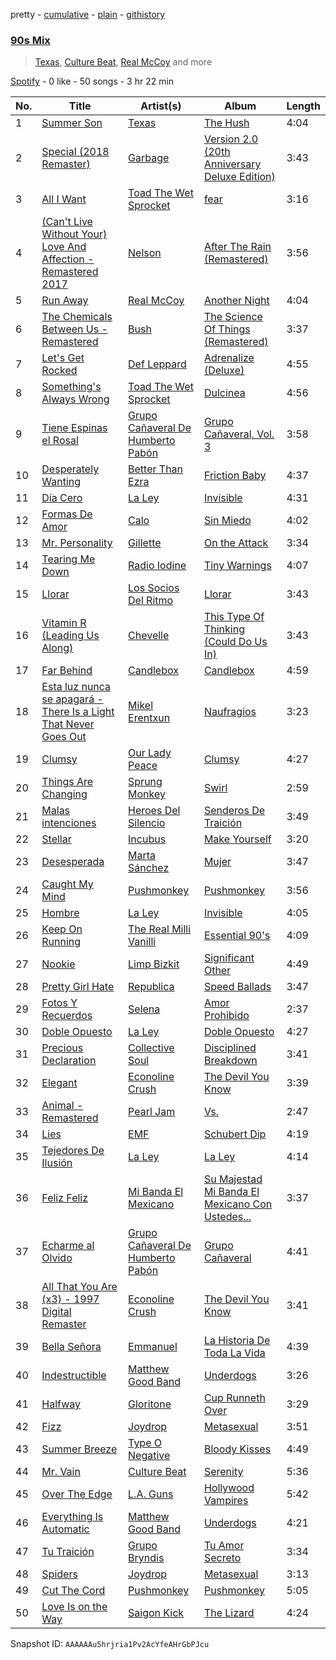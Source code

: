 pretty - [cumulative](/playlists/cumulative/37i9dQZF1EQn2GRFTFMl2A.md) - [plain](/playlists/plain/37i9dQZF1EQn2GRFTFMl2A) - [githistory](https://github.githistory.xyz/mdn522/spotify-playlist-archive/blob/main/playlists/plain/37i9dQZF1EQn2GRFTFMl2A)

### [90s Mix](https://open.spotify.com/playlist/37i9dQZF1EQn2GRFTFMl2A)

> <a href=spotify:playlist:37i9dQZF1EIW17dGXAq9Oq>Texas</a>, <a href=spotify:playlist:37i9dQZF1EIXpPvgzh2Ul4>Culture Beat</a>, <a href=spotify:playlist:37i9dQZF1EIXF8dAr3Tj51>Real McCoy</a> and more

[Spotify](https://open.spotify.com/user/spotify) - 0 like - 50 songs - 3 hr 22 min

| No. | Title | Artist(s) | Album | Length |
|---|---|---|---|---|
| 1 | [Summer Son](https://open.spotify.com/track/4CfmAinsGt7f9IUvQ3XBGW) | [Texas](https://open.spotify.com/artist/5JsdVATHNPE0XdMFMRoSuf) | [The Hush](https://open.spotify.com/album/6u3xj9xbPwuw7qY9zgyfqM) | 4:04 |
| 2 | [Special \(2018 Remaster\)](https://open.spotify.com/track/19G6fYQ7zRgmV3k3aFbvVh) | [Garbage](https://open.spotify.com/artist/6S0GHTqz5sxK5f9HtLXn9q) | [Version 2.0 \(20th Anniversary Deluxe Edition\)](https://open.spotify.com/album/6HchztxgtunzZfCZqoYFwC) | 3:43 |
| 3 | [All I Want](https://open.spotify.com/track/2GHYJ0dhVds3PODKnTdiGE) | [Toad The Wet Sprocket](https://open.spotify.com/artist/4j7EVY3kuDwLPfD2jfC7LC) | [fear](https://open.spotify.com/album/3UeshcanaZ1xd90cgmQmch) | 3:16 |
| 4 | [\(Can't Live Without Your\) Love And Affection \- Remastered 2017](https://open.spotify.com/track/3JjY2L2bqql54j1SjnjQ23) | [Nelson](https://open.spotify.com/artist/5jJcbGPjjyEhAoU02ynHaA) | [After The Rain \(Remastered\)](https://open.spotify.com/album/3bF75h2NG3y918xMulJ2UI) | 3:56 |
| 5 | [Run Away](https://open.spotify.com/track/2eXEzzZH5lqopZ5XgActM0) | [Real McCoy](https://open.spotify.com/artist/2vRfKzjQYJQd67X8x49MOh) | [Another Night](https://open.spotify.com/album/0xHHJdnDNOUDmIKqBZnHV9) | 4:04 |
| 6 | [The Chemicals Between Us \- Remastered](https://open.spotify.com/track/2zS8FkQaSNHAIpqePh95JB) | [Bush](https://open.spotify.com/artist/78SHxLdtysAXgywQ4vE0Oa) | [The Science Of Things \(Remastered\)](https://open.spotify.com/album/4nyIZOdTVoGo94fIYU3foo) | 3:37 |
| 7 | [Let's Get Rocked](https://open.spotify.com/track/0LoH6lFQLNscy3RyljAewK) | [Def Leppard](https://open.spotify.com/artist/6H1RjVyNruCmrBEWRbD0VZ) | [Adrenalize \(Deluxe\)](https://open.spotify.com/album/0X1muonPHLSGzU6g3dZx7M) | 4:55 |
| 8 | [Something's Always Wrong](https://open.spotify.com/track/1W02KkFerpTBP29RKIt2c4) | [Toad The Wet Sprocket](https://open.spotify.com/artist/4j7EVY3kuDwLPfD2jfC7LC) | [Dulcinea](https://open.spotify.com/album/6gdq0tzScSPbteGqpJgHjM) | 4:56 |
| 9 | [Tiene Espinas el Rosal](https://open.spotify.com/track/3klxazS2H1hEHq0xtUr8em) | [Grupo Cañaveral De Humberto Pabón](https://open.spotify.com/artist/48zixAu4wMDZwpVbOenDU7) | [Grupo Cañaveral, Vol\. 3](https://open.spotify.com/album/31zRvuz8BoFStWyqIifo3e) | 3:58 |
| 10 | [Desperately Wanting](https://open.spotify.com/track/7GuLQiPvQbfzP0kqcvgIQQ) | [Better Than Ezra](https://open.spotify.com/artist/4UuoJfJ9UybJft7a8E6UHX) | [Friction Baby](https://open.spotify.com/album/7aVHqEFKpPIKmrniwwViom) | 4:37 |
| 11 | [Día Cero](https://open.spotify.com/track/0LJgnWjRvbM60ieEVAJcAO) | [La Ley](https://open.spotify.com/artist/1ZVoRDO29AlDXiMkRLMZSK) | [Invisible](https://open.spotify.com/album/5aocKknfljbM7XK3PWPVRi) | 4:31 |
| 12 | [Formas De Amor](https://open.spotify.com/track/0grtL2b9mfjf9mfOxVZJhP) | [Calo](https://open.spotify.com/artist/2Qm12OdHFDHSpWhBMpO16L) | [Sin Miedo](https://open.spotify.com/album/1oOh2MdkPDUn8uaDeq82hf) | 4:02 |
| 13 | [Mr\. Personality](https://open.spotify.com/track/3tcpZKk012t3CzMNWBMfx8) | [Gillette](https://open.spotify.com/artist/20ldWECcOHmOWwKwAwvn4y) | [On the Attack](https://open.spotify.com/album/6sYV4SQhGHIxScNDzth0fM) | 3:34 |
| 14 | [Tearing Me Down](https://open.spotify.com/track/7JuWywub6VKHBaJiW6OdsE) | [Radio Iodine](https://open.spotify.com/artist/3jJR1d2PcqvHLZrhQN7hbo) | [Tiny Warnings](https://open.spotify.com/album/40Ut5hMwZeumViA7Wd2lH6) | 4:07 |
| 15 | [Llorar](https://open.spotify.com/track/4Cl7ul6oXr7spH5gUXdQqd) | [Los Socios Del Ritmo](https://open.spotify.com/artist/7bzt5lHL6bzLO3c9mkxNMW) | [Llorar](https://open.spotify.com/album/5oMvCCzipDj9ZhQcEEaF4t) | 3:43 |
| 16 | [Vitamin R \(Leading Us Along\)](https://open.spotify.com/track/04NGX0b5Tgs7VsErfn5OA1) | [Chevelle](https://open.spotify.com/artist/56dO9zeHKuU5Gvfc2kxHNw) | [This Type Of Thinking \(Could Do Us In\)](https://open.spotify.com/album/3zuIMH8P0GKtV5LR6zwGLB) | 3:43 |
| 17 | [Far Behind](https://open.spotify.com/track/3mhOmh4tRKsMfnRmgZfeBm) | [Candlebox](https://open.spotify.com/artist/3R6c2tWDBeYB1GncjLMn9n) | [Candlebox](https://open.spotify.com/album/401V2sVeZfq8bjBqojsPRb) | 4:59 |
| 18 | [Esta luz nunca se apagará \- There Is a Light That Never Goes Out](https://open.spotify.com/track/5kDvGOJLmYttWjHMcwxlT5) | [Mikel Erentxun](https://open.spotify.com/artist/7thnnayFyJnVOAJrpe5wMC) | [Naufragios](https://open.spotify.com/album/16RM2JFvsvSSSlylWmxhSV) | 3:23 |
| 19 | [Clumsy](https://open.spotify.com/track/1xvJRCgomvGcxyA2IUyE94) | [Our Lady Peace](https://open.spotify.com/artist/1lqW59DUEKqvcHc8mVWBtH) | [Clumsy](https://open.spotify.com/album/4mWNf9f6fkznoMKchh2u1M) | 4:27 |
| 20 | [Things Are Changing](https://open.spotify.com/track/4jzaSfXBojmzGr1MHEBQCV) | [Sprung Monkey](https://open.spotify.com/artist/3wJSMJy1CMbp0Nr1QX76AF) | [Swirl](https://open.spotify.com/album/4kyLu4C9PMVnHYBtQjlSdc) | 2:59 |
| 21 | [Malas intenciones](https://open.spotify.com/track/40FYFRru7SwWt61q6OEUjK) | [Heroes Del Silencio](https://open.spotify.com/artist/3qAPxVwIQRBuz5ImPUxpZT) | [Senderos De Traición](https://open.spotify.com/album/6PsBAHuQ8mzQ0VNrTkXazg) | 3:49 |
| 22 | [Stellar](https://open.spotify.com/track/6ISuXA3UCPMtsyEUGUTAyn) | [Incubus](https://open.spotify.com/artist/3YcBF2ttyueytpXtEzn1Za) | [Make Yourself](https://open.spotify.com/album/2i6nd4FV6y7K9fln6eelmR) | 3:20 |
| 23 | [Desesperada](https://open.spotify.com/track/5XRV6ZW1D8SpdXMXmuuhQi) | [Marta Sánchez](https://open.spotify.com/artist/368rTiMKMrz3b03az6B14w) | [Mujer](https://open.spotify.com/album/6t0NnbUOkxitFETWd5mUd6) | 3:47 |
| 24 | [Caught My Mind](https://open.spotify.com/track/6wT2xyVx6S591RPiTF7ENB) | [Pushmonkey](https://open.spotify.com/artist/6dXWp0qHS187akc1b8EgAg) | [Pushmonkey](https://open.spotify.com/album/50LwGH8ysPu6IsoIOirLmG) | 3:56 |
| 25 | [Hombre](https://open.spotify.com/track/5A4xlZNPGPIKlJOTL7gZCZ) | [La Ley](https://open.spotify.com/artist/1ZVoRDO29AlDXiMkRLMZSK) | [Invisible](https://open.spotify.com/album/5aocKknfljbM7XK3PWPVRi) | 4:05 |
| 26 | [Keep On Running](https://open.spotify.com/track/13WIfxWlIC29ZPhBcOjQBx) | [The Real Milli Vanilli](https://open.spotify.com/artist/6bfFjEDxrXBrlFwgt9Zej5) | [Essential 90's](https://open.spotify.com/album/4WIjAZVxp6XZaqzUyzEtRT) | 4:09 |
| 27 | [Nookie](https://open.spotify.com/track/1TEZWG1FdjzDdercCguTwj) | [Limp Bizkit](https://open.spotify.com/artist/165ZgPlLkK7bf5bDoFc6Sb) | [Significant Other](https://open.spotify.com/album/3HCCUaRSjHSFOe4fqE0BiP) | 4:49 |
| 28 | [Pretty Girl Hate](https://open.spotify.com/track/2OLmaOVFf9ceWWxmppbD5D) | [Republica](https://open.spotify.com/artist/06YQ6XwCdPUn8rAXV70gge) | [Speed Ballads](https://open.spotify.com/album/6bygX7KDZeQQSsAeljZhN9) | 3:47 |
| 29 | [Fotos Y Recuerdos](https://open.spotify.com/track/10dVXtTtcZGkslowGjI18r) | [Selena](https://open.spotify.com/artist/6IE6z7DcZIT4Ml3Fh5Ivch) | [Amor Prohibido](https://open.spotify.com/album/3o1L0Wn7yVk7r0J1yxaRqA) | 2:37 |
| 30 | [Doble Opuesto](https://open.spotify.com/track/57gcHVTTVxY4LN84KpPDpf) | [La Ley](https://open.spotify.com/artist/1ZVoRDO29AlDXiMkRLMZSK) | [Doble Opuesto](https://open.spotify.com/album/6H8CwoHnvq3lDJ2luofi0a) | 4:27 |
| 31 | [Precious Declaration](https://open.spotify.com/track/17UNl3uil4LWVBmjVm5p21) | [Collective Soul](https://open.spotify.com/artist/4e5V1Q2dKCzbLVMQ8qbTn6) | [Disciplined Breakdown](https://open.spotify.com/album/4j7ikJdrIeXvTsSabTGtGM) | 3:41 |
| 32 | [Elegant](https://open.spotify.com/track/5ddnnKUnrfjcIQKAAHKXPu) | [Econoline Crush](https://open.spotify.com/artist/3M9ouLHyB0kbob1tnQN4wE) | [The Devil You Know](https://open.spotify.com/album/0Imd5b8ZBWRpFSmqGuxLIh) | 3:39 |
| 33 | [Animal \- Remastered](https://open.spotify.com/track/2EzaNI2kE2AoBfJ8mRZLSJ) | [Pearl Jam](https://open.spotify.com/artist/1w5Kfo2jwwIPruYS2UWh56) | [Vs.](https://open.spotify.com/album/3BSOiAas8BpJOii3kCPyjV) | 2:47 |
| 34 | [Lies](https://open.spotify.com/track/0p49hWG0ttwbLltdzxKOZO) | [EMF](https://open.spotify.com/artist/39oSLGo3HkaeYXzUEGgAGQ) | [Schubert Dip](https://open.spotify.com/album/475PE6J6LTBGBpt26rRrHe) | 4:19 |
| 35 | [Tejedores De Ilusión](https://open.spotify.com/track/0racptnPmVaIViq9NQxsWC) | [La Ley](https://open.spotify.com/artist/1ZVoRDO29AlDXiMkRLMZSK) | [La Ley](https://open.spotify.com/album/7yvApQH0IIDARtG1EuZuEV) | 4:14 |
| 36 | [Feliz Feliz](https://open.spotify.com/track/2sWBABI42O6dzqQKXk10jo) | [Mi Banda El Mexicano](https://open.spotify.com/artist/0OhiQFSqbnnmB52NWEpsO5) | [Su Majestad Mi Banda El Mexicano Con Ustedes...](https://open.spotify.com/album/1s3BrMCfyfzqth3RzFdeSl) | 3:37 |
| 37 | [Echarme al Olvido](https://open.spotify.com/track/4nYmyhvrdjVqeHxqlp9L8t) | [Grupo Cañaveral De Humberto Pabón](https://open.spotify.com/artist/48zixAu4wMDZwpVbOenDU7) | [Grupo Cañaveral](https://open.spotify.com/album/4stgjoyPgsS4UEQJ5pekI2) | 4:41 |
| 38 | [All That You Are \(x3\) \- 1997 Digital Remaster](https://open.spotify.com/track/3z9wl4sY8SqM8GurmuCLa9) | [Econoline Crush](https://open.spotify.com/artist/3M9ouLHyB0kbob1tnQN4wE) | [The Devil You Know](https://open.spotify.com/album/0Imd5b8ZBWRpFSmqGuxLIh) | 3:41 |
| 39 | [Bella Señora](https://open.spotify.com/track/3Ewdz8ZnGmWBeAvB9gkFHK) | [Emmanuel](https://open.spotify.com/artist/2DmYtFBKcxb3ajwWWgA576) | [La Historia De Toda La Vida](https://open.spotify.com/album/6KEiL407HKEq00TqzevYrA) | 4:39 |
| 40 | [Indestructible](https://open.spotify.com/track/1mT0bftRjwzuJvnU5ADkIS) | [Matthew Good Band](https://open.spotify.com/artist/0BwxeEcojb5X47ugNMQvhL) | [Underdogs](https://open.spotify.com/album/6dZkRlgyUYMjRzv9kfYOWW) | 3:26 |
| 41 | [Halfway](https://open.spotify.com/track/0bo1cAxGCFUk3x3UrC5wvf) | [Gloritone](https://open.spotify.com/artist/0cDnMX2PwADf19Cc8BCVK5) | [Cup Runneth Over](https://open.spotify.com/album/59kOSRtxspLsmo52a8Zhoc) | 3:29 |
| 42 | [Fizz](https://open.spotify.com/track/1PkHPRE5Lf4DGqcHZhAWsV) | [Joydrop](https://open.spotify.com/artist/1xZcOm6JjcMFH0CLG3QSNb) | [Metasexual](https://open.spotify.com/album/5QB4EwbeQo4e5k4Vb2O3DF) | 3:51 |
| 43 | [Summer Breeze](https://open.spotify.com/track/5cDS0AxJMZkAHjuwfUomJI) | [Type O Negative](https://open.spotify.com/artist/0blJzvevdXrp21YeI2vbco) | [Bloody Kisses](https://open.spotify.com/album/127mCJhPsHAB33rOYybK04) | 4:49 |
| 44 | [Mr\. Vain](https://open.spotify.com/track/2rTYgHxgcndkUrRoU7x0Sv) | [Culture Beat](https://open.spotify.com/artist/0BZ3BHzfYwpd3k5TDnvAz8) | [Serenity](https://open.spotify.com/album/4WiN45TcjcmOnnk8ZPzIIO) | 5:36 |
| 45 | [Over The Edge](https://open.spotify.com/track/6ULsaIRUcr2fnmMmHYnK3j) | [L.A\. Guns](https://open.spotify.com/artist/22TEmHXBBLjTec2LOAuMdS) | [Hollywood Vampires](https://open.spotify.com/album/3hmkssrKAzaJzfXGPiFnfZ) | 5:42 |
| 46 | [Everything Is Automatic](https://open.spotify.com/track/3nD7QqQYWIAjcxHXS6OOgu) | [Matthew Good Band](https://open.spotify.com/artist/0BwxeEcojb5X47ugNMQvhL) | [Underdogs](https://open.spotify.com/album/6dZkRlgyUYMjRzv9kfYOWW) | 4:21 |
| 47 | [Tu Traición](https://open.spotify.com/track/2ObbqCZZgwK8VowFYf0RPh) | [Grupo Bryndis](https://open.spotify.com/artist/44WCHvwXBOMz6nm7Mu2ReO) | [Tu Amor Secreto](https://open.spotify.com/album/1ICfNn1KnGQnjyXaYOiB3c) | 3:34 |
| 48 | [Spiders](https://open.spotify.com/track/2Zrb3IRTB58SOfMn6KlsXF) | [Joydrop](https://open.spotify.com/artist/1xZcOm6JjcMFH0CLG3QSNb) | [Metasexual](https://open.spotify.com/album/5QB4EwbeQo4e5k4Vb2O3DF) | 3:13 |
| 49 | [Cut The Cord](https://open.spotify.com/track/2SRRjjezFakIhGxT716SNF) | [Pushmonkey](https://open.spotify.com/artist/6dXWp0qHS187akc1b8EgAg) | [Pushmonkey](https://open.spotify.com/album/50LwGH8ysPu6IsoIOirLmG) | 5:05 |
| 50 | [Love Is on the Way](https://open.spotify.com/track/3F3n2V9XBrtb1omqLfcNPe) | [Saigon Kick](https://open.spotify.com/artist/1Qt3QdA0ZoOoeWfrJzA12d) | [The Lizard](https://open.spotify.com/album/0nZIjKvxpkli74fs827sAJ) | 4:24 |

Snapshot ID: `AAAAAAu5hrjria1Pv2AcYfeAHrGbPJcu`
